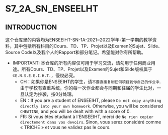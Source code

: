 # S7_2A_SN_ENSEELHT
## INTRODUCTION
这个仓库里的内容均为ENSEEIHT-SN-1A-2021~2022学年-第一学期的教学资料，其中包括所有科目的Cours、TD、TP、Projet以及Examen的Sujet、Slide、Source Code以及我个人的Rapport和部分笔记。希望能对你有所帮助。<br>

* IMPORTANT: 本仓库的所有内容仅可用于学习交流，请勿用于任何商业用途。所有Cours、TD、TP、Projet以及Examen的Sujet和Slide版权属于`©E.N.S.E.E.I.H.T.`，侵权必究。<br>
  * CH：如果你是ENSEEIHT的学生，请`不要直接复制任何项目到你自己的作业中`.由于学校有查重系统，你的每一次作业都会与同期和往届的学生比对，一旦认定为抄袭，按0分处理。<br>
  * EN：If you are a student of ENSEEIHT, please `Do not copy anything directly into your own homework`. Otherwise, you will be considered `CHEATING`, and you will be dealt with with a score of 0.<br>
  * FR: Si vous êtes étudiant à l'ENSEEIHT, merci de `Ne rien copier directement dans vos devoirs`. Sinon, vous serez considéré comme « TRICHE » et vous ne validez pas le cours.
